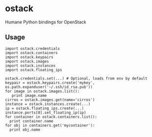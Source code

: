 # ostack


Humane Python bindings for OpenStack

## Usage

    import ostack.credentials
    import ostack.containers
    import ostack.keypairs
    import ostack.images
    import ostack.instances
    import ostack.floating_ips

    ostack.credentials.set(...) # Optional, loads from env by default
    keypair = ostack.keypairs.create('mykey', os.path.expanduser('~/.ssh/id_rsa.pub'))
    for image in ostack.images.list():
       print image.name
    cirros = ostack.images.get(name='cirros')
    instance = ostack.instances.create(...)
    ip = ostack.floating_ips.create(...)
    instance.ports[0].set_floating_ip(ip)
    for container in ostack.containers.list():
      print container.name
    for obj in containers.get('mycontainer'):
      print obj.name
